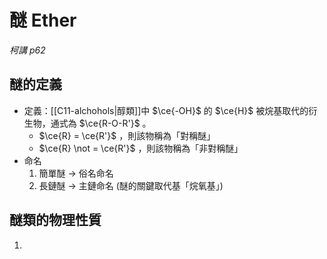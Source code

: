# 醚 Ether
*柯講 p62*
## 醚的定義
- 定義：[[C11-alchohols|醇類]]中 $\ce{-OH}$ 的 $\ce{H}$ 被烷基取代的衍生物，通式為 $\ce{R-O-R'}$ 。
	- $\ce{R} = \ce{R'}$ ，則該物稱為「對稱醚」
	- $\ce{R} \not = \ce{R'}$ ，則該物稱為「非對稱醚」
- 命名
	1. 簡單醚 -> 俗名命名
	2. 長鏈醚 -> 主鏈命名 (醚的關鍵取代基「烷氧基」)
## 醚類的物理性質
1. 